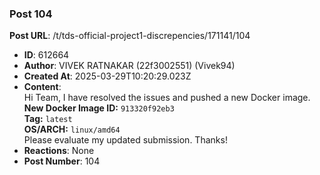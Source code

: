 ### Post 104
**Post URL**: /t/tds-official-project1-discrepencies/171141/104
- **ID**: 612664
- **Author**: VIVEK RATNAKAR (22f3002551) (Vivek94)
- **Created At**: 2025-03-29T10:20:29.023Z
- **Content**:  
  Hi Team,
I have resolved the issues and pushed a new Docker image.<br>
<strong>New Docker Image ID:</strong> <code>913320f92eb3</code><br>
<strong>Tag:</strong> <code>latest</code><br>
<strong>OS/ARCH:</strong> <code>linux/amd64</code><br>
Please evaluate my updated submission.
Thanks!
- **Reactions**: None
- **Post Number**: 104

